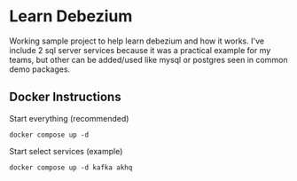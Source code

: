 # Learn Debezium
Working sample project to help learn debezium and how it works.  I've include 2 sql server services because it was a practical example for my teams, but other can be added/used like mysql or postgres seen in common demo packages.


## Docker Instructions

Start everything (recommended)

``` docker compose up -d ```

Start select services (example)

``` docker compose up -d kafka akhq ```